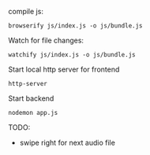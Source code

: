 
compile js:
```
browserify js/index.js -o js/bundle.js
```

Watch for file changes:
```
watchify js/index.js -o js/bundle.js
```


Start local http server for frontend
```
http-server
```


Start backend
```
nodemon app.js
```


TODO:
- swipe right for next audio file